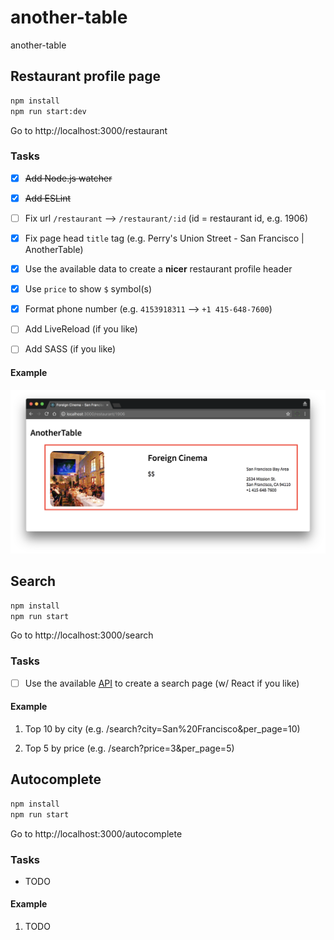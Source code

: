 # another-table

another-table

## Restaurant profile page

```bash
npm install
npm run start:dev
```

Go to http://localhost:3000/restaurant

### Tasks

- [X] ~~Add Node.js watcher~~

- [X] ~~Add ESLint~~

- [ ] Fix url `/restaurant` --> `/restaurant/:id` (id = restaurant id, e.g. 1906)

- [X] Fix page head `title` tag (e.g. Perry's Union Street - San Francisco | AnotherTable)

- [X] Use the available data to create a **nicer** restaurant profile header

- [X] Use `price` to show `$` symbol(s)

- [X] Format phone number (e.g. `4153918311` --> `+1 415-648-7600`)

- [ ] Add LiveReload (if you like)

- [ ] Add SASS (if you like)

#### Example

![restaurant profile header](restaurant-profile-header.png "restaurant profile header")

## Search

```bash
npm install
npm run start
```

Go to http://localhost:3000/search

### Tasks

- [ ] Use the available [API](https://opentable.herokuapp.com) to create a search page (w/ React if you like)

#### Example

1. Top 10 by city (e.g. /search?city=San%20Francisco&per_page=10)

2. Top 5 by price (e.g. /search?price=3&per_page=5)

## Autocomplete

```bash
npm install
npm run start
```

Go to http://localhost:3000/autocomplete

### Tasks

- TODO

#### Example

1. TODO
